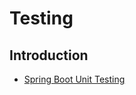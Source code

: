 # Testing

## Introduction

- [Spring Boot Unit Testing](https://www.arhohuttunen.com/spring-boot-unit-testing)
